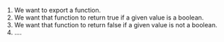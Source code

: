 1. We want to export a function.
2. We want that function to return true if a given value is a boolean.
3. We want that function to return false if a given value is not a boolean.
4. ....
